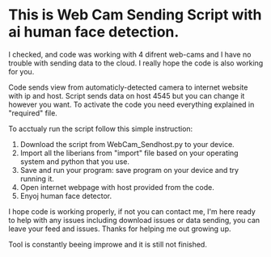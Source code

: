 This is Web Cam Sending Script with ai human face detection.
=
I checked, and code was working with 4 difrent web-cams and I have no trouble with sending data to the cloud.
I really hope the code is also working for you.


Code sends view from automaticly-detected camera to internet website with ip and host. 
Script sends data on host 4545 but you can change it however you want.
To activate the code you need everything explained in "required" file.

To acctualy run the script follow this simple instruction:
1. Download the script from WebCam_Sendhost.py to your device.
2. Import all the liberians from "import" file based on your operating system and python that you use.
3. Save and run your program:
   save program on your device and try running it.
4. Open internet webpage with host provided from the code.
5. Enyoj human face detector.

I hope code is working properly, if not you can contact me, I'm here ready to help with any issues including download issues or data sending, you can leave your feed and issues. Thanks for helping me out growing up.

Tool is constantly beeing improwe and it is still not finished.
